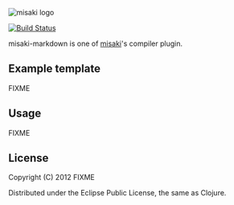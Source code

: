 ![misaki logo](https://github.com/liquidz/misaki/raw/master/samples/blog/public/img/logo.png)

[![Build Status](https://secure.travis-ci.org/liquidz/misaki-markdown.png)](http://travis-ci.org/liquidz/misaki-markdown)

misaki-markdown is one of [misaki](https://github.com/liquidz/misaki)'s compiler plugin.

## Example template

FIXME

## Usage

FIXME

## License

Copyright (C) 2012 FIXME

Distributed under the Eclipse Public License, the same as Clojure.
